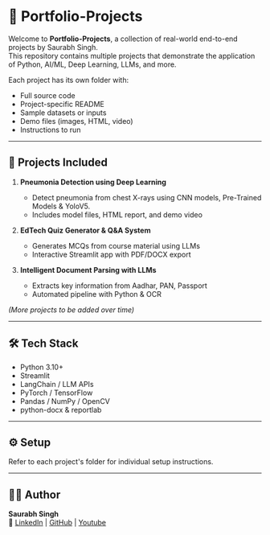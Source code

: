 # 📂 Portfolio-Projects

Welcome to **Portfolio-Projects**, a collection of real-world end-to-end projects by Saurabh Singh.  
This repository contains multiple projects that demonstrate the application of Python, AI/ML, Deep Learning, LLMs, and more.

Each project has its own folder with:

- Full source code
- Project-specific README
- Sample datasets or inputs
- Demo files (images, HTML, video)
- Instructions to run

---

## 🚀 Projects Included

1. **Pneumonia Detection using Deep Learning**

   - Detect pneumonia from chest X-rays using CNN models, Pre-Trained Models & YoloV5.
   - Includes model files, HTML report, and demo video

2. **EdTech Quiz Generator & Q&A System**

   - Generates MCQs from course material using LLMs
   - Interactive Streamlit app with PDF/DOCX export

3. **Intelligent Document Parsing with LLMs**
   - Extracts key information from Aadhar, PAN, Passport
   - Automated pipeline with Python & OCR

_(More projects to be added over time)_

---

## 🛠️ Tech Stack

- Python 3.10+
- Streamlit
- LangChain / LLM APIs
- PyTorch / TensorFlow
- Pandas / NumPy / OpenCV
- python-docx & reportlab

---

## ⚙️ Setup

Refer to each project's folder for individual setup instructions.

---

## 👨‍💻 Author

**Saurabh Singh**  
🔗 [LinkedIn](https://www.linkedin.com/in/saurabh-singh-621388182/) | [GitHub](https://github.com/SaurabhSingh86) | [Youtube](https://www.youtube.com/@SaurabhSinghAIML)
